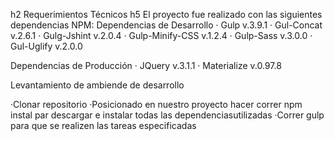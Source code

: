 h2 Requerimientos Técnicos
h5 El proyecto fue realizado con las siguientes dependencias NPM:
Dependencias de Desarrollo
· Gulp v.3.9.1
· Gul-Concat v.2.6.1
· Gulg-Jshint v.2.0.4
· Gulp-Minify-CSS v.1.2.4
· Gulp-Sass v.3.0.0
· Gul-Uglify v.2.0.0

Dependencias de Producción
· JQuery v.3.1.1
· Materialize v.0.97.8

Levantamiento de ambiende de desarrollo

·Clonar repositorio
·Posicionado en nuestro proyecto hacer correr npm instal par descargar e instalar todas las dependenciasutilizadas
·Correr gulp para que se realizen las tareas especificadas
